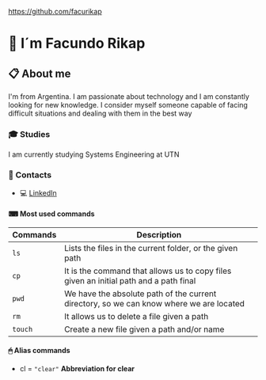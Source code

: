 https://github.com/facurikap

<!-- http://localhost:8080/frikap/index.html -->
<!-- npx @11ty/eleventy --serve -->
# 👋 I´m Facundo Rikap
## 📋 About me
I'm from Argentina. I am passionate about technology and I am constantly looking for new knowledge. I consider myself someone capable of facing difficult situations and dealing with them in the best way
### 🎓 Studies
I am currently studying Systems Engineering at UTN
### 📢 Contacts
* 💻 [LinkedIn](https://www.linkedin.com/in/facundo-perez-rikap-530562171/)
#### ⌨ Most used commands
| Commands | Description |
| -------- | ----------- |
| `ls` | Lists the files in the current folder, or the given path |
| `cp` | It is the command that allows us to copy files given an initial path and a path final |
| `pwd` | We have the absolute path of the current directory, so we can know where we are located |
| `rm` | It allows us to delete a file given a path |
| `touch` | Create a new file given a path and/or name |
#### 🖱 Alias commands
* cl = `"clear"` **Abbreviation for clear**